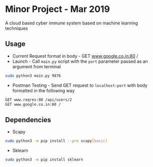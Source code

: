 # Minor Project - Mar 2019
A cloud based cyber immune system based on machine learning techniques

## Usage
* Current Request format in body - GET www.google.co.in:80 /
* Launch - Call `main.py` script with the `port` parameter passed as an argument from terminal
```bash
sudo python3 main.py 9876
```
* Postman Testing - Send GET request to `localhost:port` with body formatted in the following way
```bash
GET www.reqres:80 /api/users/2
GET www.google.co.in:80 /
```
## Dependencies
* Scapy 
```bash
sudo python3 -m pip install --pre scapy[basic]
```
* Sklearn
```bash
sudo python3 -m pip install sklearn
```
